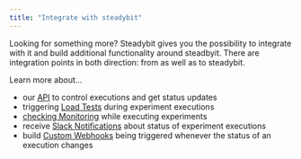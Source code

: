 ```yaml
---
title: "Integrate with steadybit"
---
```

Looking for something more? Steadybit gives you the possibility to integrate with it and build additional functionality around steadbyit.
There are integration points in both direction: from as well as to steadybit.

Learn more about...
- our [API](integrate/10-api) to control executions and get status updates
- triggering [Load Tests](integrate/20-loadtests) during experiment executions
- [checking Monitoring](integrate/30-monitoring) while executing experiments
- receive [Slack Notifications](integrate/40-slack-notifications) about status of experiment executions
- build [Custom Webhooks](integrate/50-webhooks) being triggered whenever the status of an execution changes
